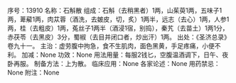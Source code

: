 序号：13910
名称：石斛散
组成：石斛（去稍黑者）1两，山茱萸1两，五味子1两，萆薢1两，肉苁蓉（酒洗，去皴皮，切，炙）1两半，远志（去心）1两，人参1两，桂（去粗皮）1两，菟丝子1两半（酒浸1宿，别捣），秦艽（去苗土）1两1分，赤茯苓（去黑皮）3分，蜀椒（去目并闭口者，炒出汗）1两。
出处：《圣济总录》卷九十一。
主治：虚劳腹中拘急，食不生肌肉，面色黑黄，手足疼痛，小便不利。
加减：None
功效：None
用法用量：每服2钱匕，空腹温酒调下，日午、夜卧再服。
制备方法：上为散。
临床应用：None
各家论述：None
用药禁忌：None
附注：None
